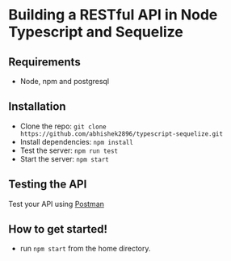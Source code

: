 # Building a RESTful API in Node Typescript and Sequelize

## Requirements

- Node, npm and postgresql

## Installation

- Clone the repo: `git clone https://github.com/abhishek2896/typescript-sequelize.git`
- Install dependencies: `npm install`
- Test the server: `npm run test`
- Start the server: `npm start`

## Testing the API
Test your API using [Postman](https://chrome.google.com/webstore/detail/postman-rest-client-packa/fhbjgbiflinjbdggehcddcbncdddomop)


##  How to get started!

 - run `npm start` from the home directory.
 